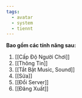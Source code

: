 ```yaml
---
tags:
  - avatar
  - system
  - tiennt
---
```

**Bao gồm các tính năng sau:**
1. [[Cấp Độ Người Chơi]]
2. [[Thông Tin]]
3. [[Tắt Bật Music, Sound]]
4. [[Sửa]]
5. [[Đổi Server]]
6. [[Đăng Xuất]]
